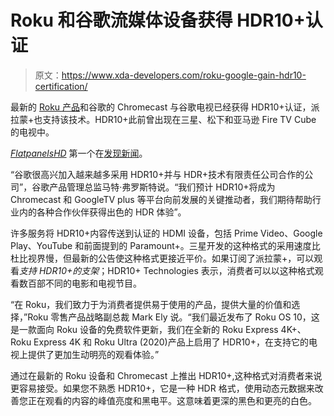 # Roku 和谷歌流媒体设备获得 HDR10+认证

> 原文：<https://www.xda-developers.com/roku-google-gain-hdr10-certification/>

最新的 [Roku 产品](https://www.xda-developers.com/roku-express-4k-streambar-pro-voice-remote-pro-roku-os-10/)和谷歌的 Chromecast 与谷歌电视已经获得 HDR10+认证，派拉蒙+也支持该技术。HDR10+此前曾出现在三星、松下和亚马逊 Fire TV Cube 的电视中。

[*FlatpanelsHD*](https://www.flatpanelshd.com/news.php?subaction=showfull&id=1619502881) 第一个在[发现新闻](https://hdr10plus.org/wp-content/uploads/2021/04/HDR10-Press-Release-Final-04212021-v2.pdf)。

“谷歌很高兴加入越来越多采用 HDR10+并与 HDR+技术有限责任公司合作的公司”，谷歌产品管理总监马特·弗罗斯特说。“我们预计 HDR10+将成为 Chromecast 和 GoogleTV plus 等平台向前发展的关键推动者，我们期待帮助行业内的各种合作伙伴获得出色的 HDR 体验”。

许多服务将 HDR10+内容传送到认证的 HDMI 设备，包括 Prime Video、Google Play、YouTube 和前面提到的 Paramount+。三星开发的这种格式的采用速度比杜比视界慢，但最新的公告使这种格式更接近平价。如果订阅了派拉蒙+，可以观看*支持 HDR10+的支架*；HDR10+ Technologies 表示，消费者可以以这种格式观看数百部不同的电影和电视节目。

“在 Roku，我们致力于为消费者提供易于使用的产品，提供大量的价值和选择，”Roku 零售产品战略副总裁 Mark Ely 说。“我们最近发布了 Roku OS 10，这是一款面向 Roku 设备的免费软件更新，我们在全新的 Roku Express 4K+、Roku Express 4K 和 Roku Ultra (2020)产品上启用了 HDR10+，在支持它的电视上提供了更加生动明亮的观看体验。”

通过在最新的 Roku 设备和 Chromecast 上推出 HDR10+,这种格式对消费者来说更容易接受。如果您不熟悉 HDR10+，它是一种 HDR 格式，使用动态元数据来改善您正在观看的内容的峰值亮度和黑电平。这意味着更深的黑色和更亮的白色。